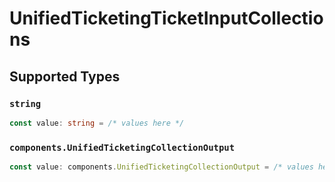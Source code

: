 # UnifiedTicketingTicketInputCollections


## Supported Types

### `string`

```typescript
const value: string = /* values here */
```

### `components.UnifiedTicketingCollectionOutput`

```typescript
const value: components.UnifiedTicketingCollectionOutput = /* values here */
```

